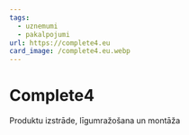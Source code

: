```yaml
---
tags:
  - uznemumi
  - pakalpojumi
url: https://complete4.eu
card_image: /complete4.eu.webp
---
```


# Complete4

Produktu izstrāde, līgumražošana un montāža
